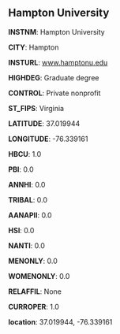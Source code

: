 
Hampton University
---
**INSTNM**: Hampton University

**CITY**: Hampton

**INSTURL**: www.hamptonu.edu

**HIGHDEG**: Graduate degree

**CONTROL**: Private nonprofit

**ST_FIPS**: Virginia

**LATITUDE**: 37.019944

**LONGITUDE**: -76.339161

**HBCU**: 1.0

**PBI**: 0.0

**ANNHI**: 0.0

**TRIBAL**: 0.0

**AANAPII**: 0.0

**HSI**: 0.0

**NANTI**: 0.0

**MENONLY**: 0.0

**WOMENONLY**: 0.0

**RELAFFIL**: None

**CURROPER**: 1.0

**location**: 37.019944, -76.339161